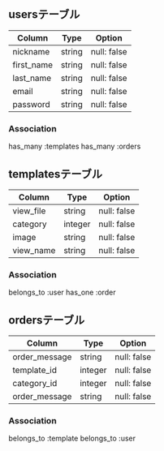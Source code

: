 ## usersテーブル

| Column          | Type    | Option     |
|-----------------|---------|------------|
| nickname        | string  | null: false|
| first_name      | string  | null: false|
| last_name       | string  | null: false|
| email           | string  | null: false|
| password        | string  | null: false|

### Association
has_many :templates
has_many :orders

## templatesテーブル

| Column          | Type    | Option     |
|-----------------|---------|------------|
| view_file       | string  | null: false|
| category        | integer | null: false|
| image           | string  | null: false|
| view_name       | string  | null: false|


### Association
belongs_to :user
has_one :order


## ordersテーブル

| Column          | Type    | Option     |
|-----------------|---------|------------|
| order_message   | string  | null: false|
| template_id     | integer | null: false|
| category_id     | integer | null: false|
|  order_message  | string  | null: false|

### Association
belongs_to :template
belongs_to :user